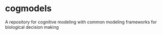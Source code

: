 # cogmodels
A repository for cognitive modeling with common modeling frameworks for biological decision making
